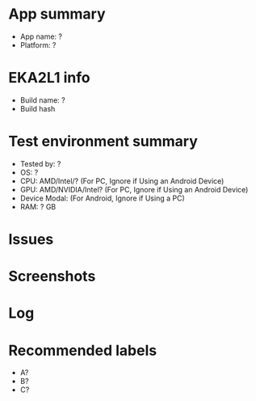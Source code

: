 <!-- Use app name for issue title -->
<!-- Based on Vita3K template -->

# App summary
- App name: ?
- Platform: ?

# EKA2L1 info
- Build name: ?
- Build hash

# Test environment summary
- Tested by: ?
- OS: ?
- CPU: AMD/Intel/? (For PC, Ignore if Using an Android Device)
- GPU: AMD/NVIDIA/Intel? (For PC, Ignore if Using an Android Device)
- Device Modal: (For Android, Ignore if Using a PC)
- RAM: ? GB

# Issues
<!-- Summary of problems -->

# Screenshots


# Log

# Recommended labels
- A?
- B?
- C?
